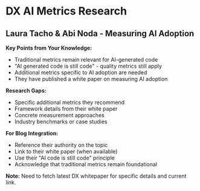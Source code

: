 # DX AI Metrics Research

## Laura Tacho & Abi Noda - Measuring AI Adoption

**Key Points from Your Knowledge:**
- Traditional metrics remain relevant for AI-generated code
- "AI generated code is still code" - quality metrics still apply
- Additional metrics specific to AI adoption are needed
- They have published a white paper on measuring AI adoption

**Research Gaps:**
- Specific additional metrics they recommend
- Framework details from their white paper
- Concrete measurement approaches
- Industry benchmarks or case studies

**For Blog Integration:**
- Reference their authority on the topic
- Link to their white paper (when available)
- Use their "AI code is still code" principle
- Acknowledge that traditional metrics remain foundational

**Note:** Need to fetch latest DX whitepaper for specific details and current link.
